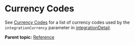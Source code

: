 # Currency Codes

 

See [Currency Codes](http://microsite.omniture.com/t2/help/en_US/reference/index.html?f=currency) for a list of currency codes used by the `integrationCurrency` parameter in [integrationDetail](../data_types/r_datatype_integrationDetail.md#).

**Parent topic:** [Reference](../data_types/r_Genesis_API_Reference.md)

